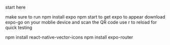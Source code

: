 start here

make sure to run npm install expo
npm start to get expo to appear
download expo-go on your moblie device and scan the QR code
use r to reload for quick testing

npm install react-native-vector-icons
npm install expo-router